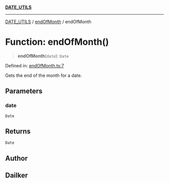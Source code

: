 [**DATE_UTILS**](../../README.md)

***

[DATE_UTILS](../../README.md) / [endOfMonth](../README.md) / endOfMonth

# Function: endOfMonth()

> **endOfMonth**(`date`): `Date`

Defined in: [endOfMonth.ts:7](https://github.com/dailker/everyutil/blob/d99125d64df5681bba8d2a0f0d24c32625cbf289/src/date/endOfMonth.ts#L7)

Gets the end of the month for a date.

## Parameters

### date

`Date`

## Returns

`Date`

## Author

## Dailker
